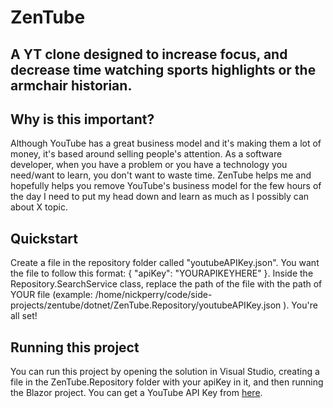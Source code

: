 # ZenTube
## A YT clone designed to increase focus, and decrease time watching sports highlights or the armchair historian. <br>
## Why is this important?
Although YouTube has a great business model and it's making them a lot of money, it's based around selling people's attention. As a software developer, when you have a problem or you have a technology you need/want to learn, you don't want to waste time.
ZenTube helps me and hopefully helps you remove YouTube's business model for the few hours of the day I need to put my head down and learn as much as I possibly can about X topic.
## Quickstart
Create a file in the repository folder called "youtubeAPIKey.json". You want the file to follow this format: { "apiKey": "YOURAPIKEYHERE" }. Inside the Repository.SearchService class, replace the path of the file with the path of YOUR file (example: /home/nickperry/code/side-projects/zentube/dotnet/ZenTube.Repository/youtubeAPIKey.json ). You're all set!
## Running this project
You can run this project by opening the solution in Visual Studio, creating a  file in the ZenTube.Repository folder with your apiKey in it, and then running the Blazor project.
You can get a YouTube API Key from [here](https://developers.google.com/youtube/v3/getting-started). <br>
